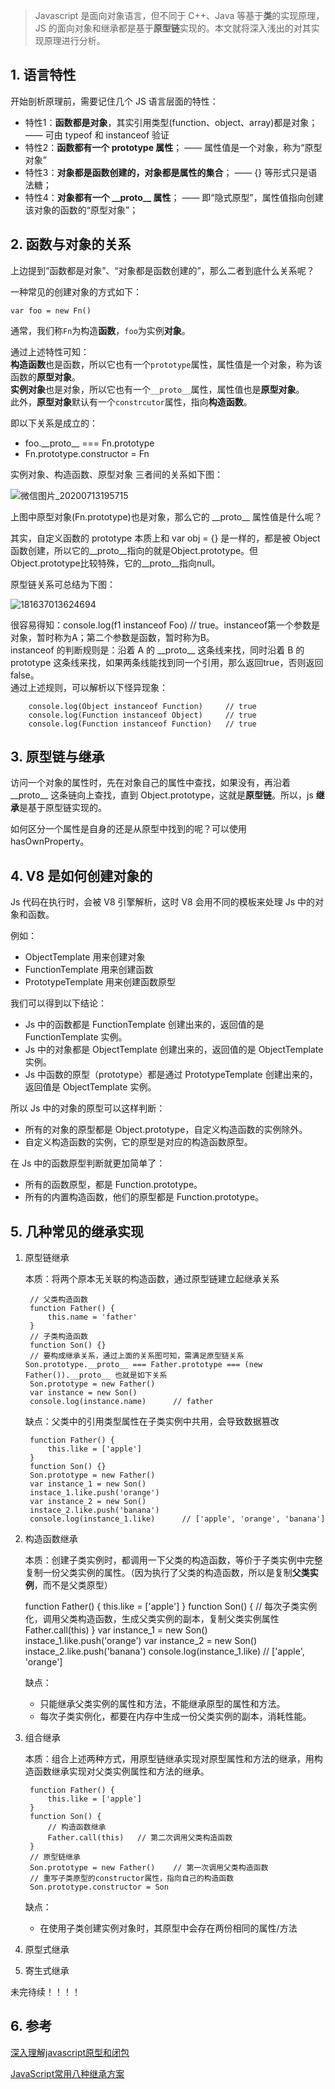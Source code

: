 > Javascript 是面向对象语言，但不同于 C++、Java 等基于**类**的实现原理，JS 的面向对象和继承都是基于**原型链**实现的。本文就将深入浅出的对其实现原理进行分析。

## 1. 语言特性
开始剖析原理前，需要记住几个 JS 语言层面的特性：

* 特性1：**函数都是对象**，其实引用类型(function、object、array)都是对象； —— 可由 typeof 和 instanceof 验证
* 特性2：**函数都有一个 prototype 属性**； —— 属性值是一个对象，称为“原型对象” 
* 特性3：**对象都是函数创建的，对象都是属性的集合**； —— {} 等形式只是语法糖；
* 特性4：**对象都有一个 \_\_proto__ 属性**； —— 即“隐式原型”，属性值指向创建该对象的函数的“原型对象”；

## 2. 函数与对象的关系
上边提到“函数都是对象”、“对象都是函数创建的”，那么二者到底什么关系呢？  

一种常见的创建对象的方式如下：

    var foo = new Fn()

通常，我们称`Fn`为构造**函数**，`foo`为实例**对象**。

通过上述特性可知：      
**构造函数**也是函数，所以它也有一个`prototype`属性，属性值是一个对象，称为该函数的**原型对象**。       
**实例对象**也是对象，所以它也有一个`__proto__`属性，属性值也是**原型对象**。       
此外，**原型对象**默认有一个`constrcutor`属性，指向**构造函数**。       

即以下关系是成立的：

* foo.\_\_proto__ === Fn.prototype
* Fn.prototype.constructor = Fn

实例对象、构造函数、原型对象 三者间的关系如下图：

![微信图片_20200713195715](https://raw.githubusercontent.com/jerryzhangjie/image-database/master/picgo/%E5%BE%AE%E4%BF%A1%E5%9B%BE%E7%89%87_20200713195715.jpg)

上图中原型对象(Fn.prototype)也是对象，那么它的 \_\_proto__ 属性值是什么呢？

其实，自定义函数的 prototype 本质上和 var obj = {} 是一样的，都是被 Object 函数创建，所以它的__proto__指向的就是Object.prototype。但Object.prototype比较特殊，它的__proto__指向null。

原型链关系可总结为下图：

![181637013624694](https://raw.githubusercontent.com/jerryzhangjie/image-database/master/picgo/181637013624694.png)

很容易得知：console.log(f1 instanceof Foo)  // true。instanceof第一个参数是对象，暂时称为A；第二个参数是函数，暂时称为B。       
instanceof 的判断规则是：沿着 A 的 \_\_proto__ 这条线来找，同时沿着 B 的 prototype 这条线来找，如果两条线能找到同一个引用，那么返回true，否则返回false。        
通过上述规则，可以解析以下怪异现象：        
        
        console.log(Object instanceof Function)     // true
        console.log(Function instanceof Object)     // true
        console.log(Function instanceof Function)   // true

## 3. 原型链与继承
访问一个对象的属性时，先在对象自己的属性中查找，如果没有，再沿着 \_\_proto__ 这条链向上查找，直到 Object.prototype，这就是**原型链**。所以，js **继承**是基于原型链实现的。

如何区分一个属性是自身的还是从原型中找到的呢？可以使用 hasOwnProperty。

## 4. V8 是如何创建对象的
Js 代码在执行时，会被 V8 引擎解析，这时 V8 会用不同的模板来处理 Js 中的对象和函数。

例如：      
* ObjectTemplate 用来创建对象
* FunctionTemplate 用来创建函数
* PrototypeTemplate 用来创建函数原型

我们可以得到以下结论：
* Js 中的函数都是 FunctionTemplate 创建出来的，返回值的是 FunctionTemplate 实例。
* Js 中的对象都是 ObjectTemplate 创建出来的，返回值的是 ObjectTemplate 实例。
* Js 中函数的原型（prototype）都是通过 PrototypeTemplate 创建出来的，返回值是 ObjectTemplate 实例。

所以 Js 中的对象的原型可以这样判断：        
* 所有的对象的原型都是 Object.prototype，自定义构造函数的实例除外。
* 自定义构造函数的实例，它的原型是对应的构造函数原型。

在 Js 中的函数原型判断就更加简单了：        
* 所有的函数原型，都是 Function.prototype。
* 所有的内置构造函数，他们的原型都是 Function.prototype。

## 5. 几种常见的继承实现
1. 原型链继承

    本质：将两个原本无关联的构造函数，通过原型链建立起继承关系

        // 父类构造函数
        function Father() {
            this.name = 'father'
        }
        // 子类构造函数
        function Son() {}
        // 要构成继承关系，通过上面的关系图可知，需满足原型链关系 Son.prototype.__proto__ === Father.prototype === (new Father()).__proto__ 也就是如下关系
        Son.prototype = new Father()
        var instance = new Son()
        console.log(instance.name)      // father

    缺点：父类中的引用类型属性在子类实例中共用，会导致数据篡改

        function Father() {
            this.like = ['apple']
        }
        function Son() {}
        Son.prototype = new Father()
        var instance_1 = new Son()
        instace_1.like.push('orange')
        var instance_2 = new Son()
        instace_2.like.push('banana')
        console.log(instance_1.like)      // ['apple', 'orange', 'banana']

2. 构造函数继承

    本质：创建子类实例时，都调用一下父类的构造函数，等价于子类实例中完整复制一份父类实例的属性。（因为执行了父类的构造函数，所以是复制**父类实例**，而不是父类原型）

    function Father() {
        this.like = ['apple']
    }
    function Son() {
        // 每次子类实例化，调用父类构造函数，生成父类实例的副本，复制父类实例属性
        Father.call(this)
    }
    var instance_1 = new Son()
    instace_1.like.push('orange')
    var instance_2 = new Son()
    instace_2.like.push('banana')
    console.log(instance_1.like)        // ['apple', 'orange']

    缺点：      
    * 只能继承父类实例的属性和方法，不能继承原型的属性和方法。
    * 每次子类实例化，都要在内存中生成一份父类实例的副本，消耗性能。

3. 组合继承

    本质：组合上述两种方式，用原型链继承实现对原型属性和方法的继承，用构造函数继承实现对父类实例属性和方法的继承。

        function Father() {
            this.like = ['apple']
        }
        function Son() {
            // 构造函数继承
            Father.call(this)   // 第二次调用父类构造函数
        }
        // 原型链继承
        Son.prototype = new Father()    // 第一次调用父类构造函数
        // 重写子类原型的constructor属性，指向自己的构造函数
        Son.prototype.constructor = Son

    缺点：
    * 在使用子类创建实例对象时，其原型中会存在两份相同的属性/方法

4. 原型式继承

5. 寄生式继承

未完待续！！！！
## 6. 参考
[深入理解javascript原型和闭包](https://www.cnblogs.com/wangfupeng1988/p/3977924.html)

[JavaScript常用八种继承方案](https://juejin.im/post/5bcb2e295188255c55472db0#heading-7)